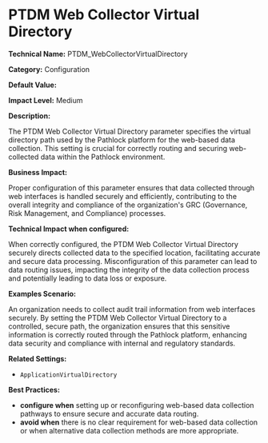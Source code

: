# PTDM Web Collector Virtual Directory

**Technical Name:** PTDM_WebCollectorVirtualDirectory

**Category:** Configuration

**Default Value:**

**Impact Level:** Medium

**Description:**

The PTDM Web Collector Virtual Directory parameter specifies the virtual directory path used by the Pathlock platform for the web-based data collection. This setting is crucial for correctly routing and securing web-collected data within the Pathlock environment.

**Business Impact:**

Proper configuration of this parameter ensures that data collected through web interfaces is handled securely and efficiently, contributing to the overall integrity and compliance of the organization's GRC (Governance, Risk Management, and Compliance) processes.

**Technical Impact when configured:**

When correctly configured, the PTDM Web Collector Virtual Directory securely directs collected data to the specified location, facilitating accurate and secure data processing. Misconfiguration of this parameter can lead to data routing issues, impacting the integrity of the data collection process and potentially leading to data loss or exposure.

**Examples Scenario:**

An organization needs to collect audit trail information from web interfaces securely. By setting the PTDM Web Collector Virtual Directory to a controlled, secure path, the organization ensures that this sensitive information is correctly routed through the Pathlock platform, enhancing data security and compliance with internal and regulatory standards.

**Related Settings:**

- `ApplicationVirtualDirectory`

**Best Practices:** 

- **configure when** setting up or reconfiguring web-based data collection pathways to ensure secure and accurate data routing.
- **avoid when** there is no clear requirement for web-based data collection or when alternative data collection methods are more appropriate.